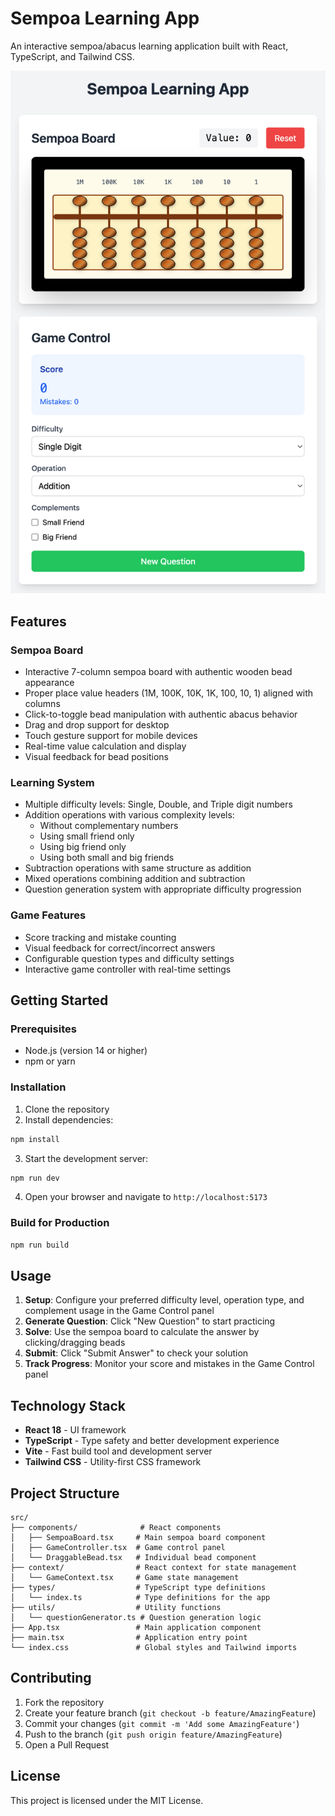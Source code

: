 # Sempoa Learning App

An interactive sempoa/abacus learning application built with React, TypeScript, and Tailwind CSS.

![Sempoa Learning App Screenshot](screenshots/sempoa-app-main.png)

## Features

### Sempoa Board
- Interactive 7-column sempoa board with authentic wooden bead appearance
- Proper place value headers (1M, 100K, 10K, 1K, 100, 10, 1) aligned with columns
- Click-to-toggle bead manipulation with authentic abacus behavior
- Drag and drop support for desktop
- Touch gesture support for mobile devices
- Real-time value calculation and display
- Visual feedback for bead positions

### Learning System
- Multiple difficulty levels: Single, Double, and Triple digit numbers
- Addition operations with various complexity levels:
  - Without complementary numbers
  - Using small friend only
  - Using big friend only
  - Using both small and big friends
- Subtraction operations with same structure as addition
- Mixed operations combining addition and subtraction
- Question generation system with appropriate difficulty progression

### Game Features
- Score tracking and mistake counting
- Visual feedback for correct/incorrect answers
- Configurable question types and difficulty settings
- Interactive game controller with real-time settings

## Getting Started

### Prerequisites
- Node.js (version 14 or higher)
- npm or yarn

### Installation

1. Clone the repository
2. Install dependencies:
```bash
npm install
```

3. Start the development server:
```bash
npm run dev
```

4. Open your browser and navigate to `http://localhost:5173`

### Build for Production

```bash
npm run build
```

## Usage

1. **Setup**: Configure your preferred difficulty level, operation type, and complement usage in the Game Control panel
2. **Generate Question**: Click "New Question" to start practicing
3. **Solve**: Use the sempoa board to calculate the answer by clicking/dragging beads
4. **Submit**: Click "Submit Answer" to check your solution
5. **Track Progress**: Monitor your score and mistakes in the Game Control panel

## Technology Stack

- **React 18** - UI framework
- **TypeScript** - Type safety and better development experience
- **Vite** - Fast build tool and development server
- **Tailwind CSS** - Utility-first CSS framework

## Project Structure

```
src/
├── components/              # React components
│   ├── SempoaBoard.tsx     # Main sempoa board component
│   ├── GameController.tsx  # Game control panel
│   └── DraggableBead.tsx   # Individual bead component
├── context/                # React context for state management
│   └── GameContext.tsx     # Game state management
├── types/                  # TypeScript type definitions
│   └── index.ts            # Type definitions for the app
├── utils/                  # Utility functions
│   └── questionGenerator.ts # Question generation logic
├── App.tsx                 # Main application component
├── main.tsx                # Application entry point
└── index.css               # Global styles and Tailwind imports
```

## Contributing

1. Fork the repository
2. Create your feature branch (`git checkout -b feature/AmazingFeature`)
3. Commit your changes (`git commit -m 'Add some AmazingFeature'`)
4. Push to the branch (`git push origin feature/AmazingFeature`)
5. Open a Pull Request

## License

This project is licensed under the MIT License.